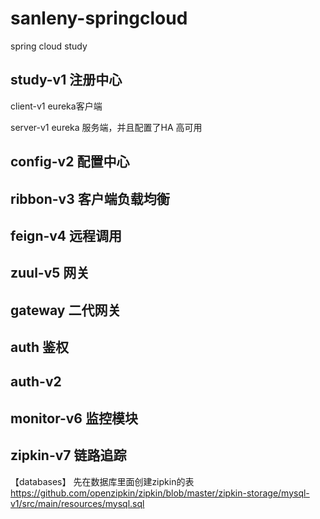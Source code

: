 # sanleny-springcloud
spring cloud study

## study-v1    注册中心

client-v1  eureka客户端

server-v1 eureka 服务端，并且配置了HA 高可用

## config-v2   配置中心

## ribbon-v3  客户端负载均衡

## feign-v4   远程调用

## zuul-v5   网关

## gateway   二代网关

## auth    鉴权

## auth-v2

## monitor-v6   监控模块

## zipkin-v7   链路追踪
【databases】 先在数据库里面创建zipkin的表
https://github.com/openzipkin/zipkin/blob/master/zipkin-storage/mysql-v1/src/main/resources/mysql.sql